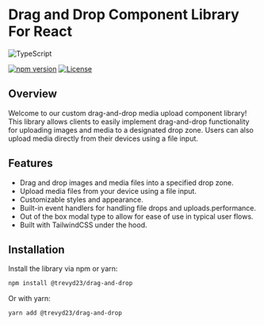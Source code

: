 # Drag and Drop Component Library For React

![TypeScript](https://img.shields.io/badge/typescript-%23007ACC.svg?style=for-the-badge&logo=typescript&logoColor=white)

[![npm version](https://badge.fury.io/js/@trevyd23/drag-and-drop.svg)](https://www.npmjs.com/package/@trevyd23/drag-and-drop)
[![License](https://img.shields.io/badge/license-MIT-blue.svg)](https://opensource.org/licenses/MIT)

## Overview

Welcome to our custom drag-and-drop media upload component library! This library allows clients to easily implement drag-and-drop functionality for uploading images and media to a designated drop zone. Users can also upload media directly from their devices using a file input.

## Features

- Drag and drop images and media files into a specified drop zone.
- Upload media files from your device using a file input.
- Customizable styles and appearance.
- Built-in event handlers for handling file drops and uploads.performance.
- Out of the box modal type to allow for ease of use in typical user flows.
- Built with TailwindCSS under the hood.

## Installation

Install the library via npm or yarn:

```bash
npm install @trevyd23/drag-and-drop
```

Or with yarn:

```bash
yarn add @trevyd23/drag-and-drop
```


